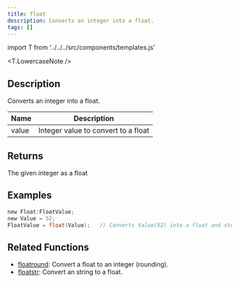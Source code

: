 ```yaml
---
title: float
description: Converts an integer into a float.
tags: []
---
```


import T from '../../../src/components/templates.js'

<T.LowercaseNote />

## Description

Converts an integer into a float.

| Name  | Description                         |
| ----- | ----------------------------------- |
| value | Integer value to convert to a float |

## Returns

The given integer as a float

## Examples

```c
new Float:FloatValue;
new Value = 52;
FloatValue = float(Value);   // Converts Value(52) into a float and stores it in 'FloatValue' (52.0)
```

## Related Functions

- [floatround](floatround): Convert a float to an integer (rounding).
- [floatstr](floatstr): Convert an string to a float.
